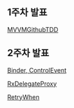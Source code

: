 ## 1주차 발표
[MVVMGithubTDD](https://github.com/start-rxswift/TylerRxStudy/tree/master/MVVMGithubTDD)

## 2주차 발표
[Binder, ControlEvent](https://github.com/start-rxswift/TylerRxStudy/tree/master/RxBinderControl)

[RxDelegateProxy](https://github.com/start-rxswift/TylerRxStudy/tree/master/RxDelegateProxy)

[RetryWhen](https://github.com/start-rxswift/TylerRxStudy/tree/master/RxRetry)
